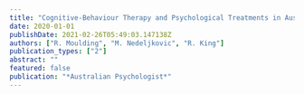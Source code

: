 ```yaml
---
title: "Cognitive-Behaviour Therapy and Psychological Treatments in Australia"
date: 2020-01-01
publishDate: 2021-02-26T05:49:03.147138Z
authors: ["R. Moulding", "M. Nedeljkovic", "R. King"]
publication_types: ["2"]
abstract: ""
featured: false
publication: "*Australian Psychologist*"
---
```


